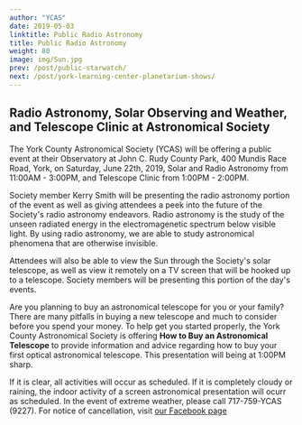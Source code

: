 ```yaml
---
author: "YCAS"
date: 2019-05-03
linktitle: Public Radio Astronomy
title: Public Radio Astronomy
weight: 80
image: img/Sun.jpg
prev: /post/public-starwatch/
next: /post/york-learning-center-planetarium-shows/
---
```


## Radio Astronomy, Solar Observing and Weather, and Telescope Clinic at Astronomical Society

The York County Astronomical Society (YCAS) will be offering a public event at their Observatory at John C. Rudy County Park, 400 Mundis Race Road, York, on Saturday, June 22th, 2019, Solar and Radio Astronomy from 11:00AM - 3:00PM, and Telescope Clinic from 1:00PM - 2:00PM.

Society member Kerry Smith will be presenting the radio astronomy portion of the event as well as giving attendees a peek into the future of the Society's radio astronomy endeavors. Radio astronomy is the study of the unseen radiated energy in the electromagenetic spectrum below visible light. By using radio astronomy, we are able to study astronomical phenomena that are otherwise invisible.

Attendees will also be able to view the Sun through the Society's solar telescope, as well as view it remotely on a TV screen that will be hooked up to a telescope. Society members will be presenting this portion of the day's events.

Are you planning to buy an astronomical telescope for you or your family? There are many pitfalls in buying a new telescope and much to consider before you spend your money. To help get you started properly, the York County Astronomical Society is offering **How to Buy an Astronomical Telescope** to provide information and advice regarding how to buy your first optical astronomical telescope. This presentation will being at 1:00PM sharp.

If it is clear, all activities will occur as scheduled. If it is completely cloudy or raining, the indoor activity of a screen astronomical presentation will ocurr as scheduled. In the event of extreme weather, please call 717-759-YCAS (9227). For notice of cancellation, visit [our Facebook page](https://www.facebook.com/astroyork)
